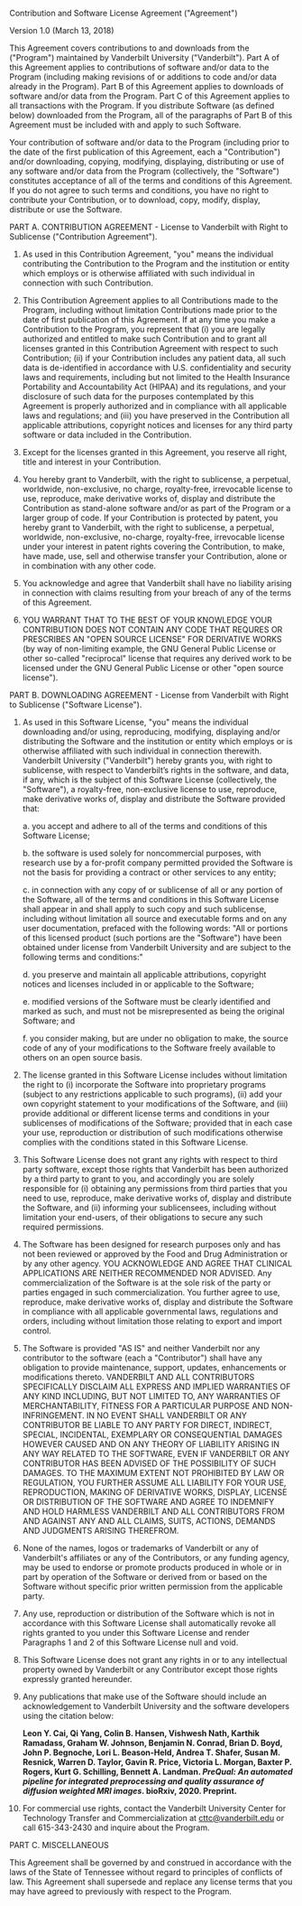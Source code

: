 Contribution and Software License Agreement ("Agreement")

Version 1.0 (March 13, 2018)

This Agreement covers contributions to and downloads from the ("Program") maintained by Vanderbilt University ("Vanderbilt"). Part A of this Agreement applies to contributions of software and/or data to the Program (including making revisions of or additions to code and/or data already in the Program). Part B of this Agreement applies to downloads of software and/or data from the Program. Part C of this Agreement applies to all transactions with the Program. If you distribute Software (as defined below) downloaded from the Program, all of the paragraphs of Part B of this Agreement must be included with and apply to such Software.

Your contribution of software and/or data to the Program (including prior to the date of the first publication of this Agreement, each a "Contribution") and/or downloading, copying, modifying, displaying, distributing or use of any software and/or data from the Program (collectively, the "Software") constitutes acceptance of all of the terms and conditions of this Agreement. If you do not agree to such terms and conditions, you have no right to contribute your Contribution, or to download, copy, modify, display, distribute or use the Software.

PART A. CONTRIBUTION AGREEMENT - License to Vanderbilt with Right to Sublicense ("Contribution Agreement").

1. As used in this Contribution Agreement, "you" means the individual contributing the Contribution to the Program and the institution or entity which employs or is otherwise affiliated with such individual in connection with such Contribution.

2. This Contribution Agreement applies to all Contributions made to the Program, including without limitation Contributions made prior to the date of first publication of this Agreement. If at any time you make a Contribution to the Program, you represent that (i) you are legally authorized and entitled to make such Contribution and to grant all licenses granted in this Contribution Agreement with respect to such Contribution; (ii) if your Contribution includes any patient data, all such data is de-identified in accordance with U.S. confidentiality and security laws and requirements, including but not limited to the Health Insurance Portability and Accountability Act (HIPAA) and its regulations, and your disclosure of such data for the purposes contemplated by this Agreement is properly authorized and in compliance with all applicable laws and regulations; and (iii) you have preserved in the Contribution all applicable attributions, copyright notices and licenses for any third party software or data included in the Contribution.

3. Except for the licenses granted in this Agreement, you reserve all right, title and interest in your Contribution.

4. You hereby grant to Vanderbilt, with the right to sublicense, a perpetual, worldwide, non-exclusive, no charge, royalty-free, irrevocable license to use, reproduce, make derivative works of, display and distribute the Contribution as stand-alone software and/or as part of the Program or a larger group of code. If your Contribution is protected by patent, you hereby grant to Vanderbilt, with the right to sublicense, a perpetual, worldwide, non-exclusive, no-charge, royalty-free, irrevocable license under your interest in patent rights covering the Contribution, to make, have made, use, sell and otherwise transfer your Contribution, alone or in combination with any other code.

5. You acknowledge and agree that Vanderbilt shall have no liability arising in connection with claims resulting from your breach of any of the terms of this Agreement.

6. YOU WARRANT THAT TO THE BEST OF YOUR KNOWLEDGE YOUR CONTRIBUTION DOES NOT CONTAIN ANY CODE THAT REQURES OR PRESCRIBES AN "OPEN SOURCE LICENSE" FOR DERIVATIVE WORKS (by way of non-limiting example, the GNU General Public License or other so-called "reciprocal" license that requires any derived work to be licensed under the GNU General Public License or other "open source license").

PART B. DOWNLOADING AGREEMENT - License from Vanderbilt with Right to Sublicense ("Software License").

1. As used in this Software License, "you" means the individual downloading and/or using, reproducing, modifying, displaying and/or distributing the Software and the institution or entity which employs or is otherwise affiliated with such individual in connection therewith. Vanderbilt University ("Vanderbilt") hereby grants you, with right to sublicense, with respect to Vanderbilt’s rights in the software, and data, if any, which is the subject of this Software License (collectively, the "Software"), a royalty-free, non-exclusive license to use, reproduce, make derivative works of, display and distribute the Software provided that:

   a. you accept and adhere to all of the terms and conditions of this Software License;

   b. the software is used solely for noncommercial purposes, with research use by a for-profit company permitted provided the Software is not the basis for providing a contract or other services to any entity;

   c. in connection with any copy of or sublicense of all or any portion of the Software, all of the terms and conditions in this Software License shall appear in and shall apply to such copy and such sublicense, including without limitation all source and executable forms and on any user documentation, prefaced with the following words: "All or portions of this licensed product (such portions are the "Software") have been obtained under license from Vanderbilt University and are subject to the following terms and conditions:"
 
   d. you preserve and maintain all applicable attributions, copyright notices and licenses included in or applicable to the Software;

   e. modified versions of the Software must be clearly identified and marked as such, and must not be misrepresented as being the original Software; and

   f. you consider making, but are under no obligation to make, the source code of any of your modifications to the Software freely available to others on an open source basis.

2. The license granted in this Software License includes without limitation the right to (i) incorporate the Software into proprietary programs (subject to any restrictions applicable to such programs), (ii) add your own copyright statement to your modifications of the Software, and (iii) provide additional or different license terms and conditions in your sublicenses of modifications of the Software; provided that in each case your use, reproduction or distribution of such modifications otherwise complies with the conditions stated in this Software License.

3. This Software License does not grant any rights with respect to third party software, except those rights that Vanderbilt has been authorized by a third party to grant to you, and accordingly you are solely responsible for (i) obtaining any permissions from third parties that you need to use, reproduce, make derivative works of, display and distribute the Software, and (ii) informing your sublicensees, including without limitation your end-users, of their obligations to secure any such required permissions.

4. The Software has been designed for research purposes only and has not been reviewed or approved by the Food and Drug Administration or by any other agency. YOU ACKNOWLEDGE AND AGREE THAT CLINICAL APPLICATIONS ARE NEITHER RECOMMENDED NOR ADVISED. Any commercialization of the Software is at the sole risk of the party or parties engaged in such commercialization. You further agree to use, reproduce, make derivative works of, display and distribute the Software in compliance with all applicable governmental laws, regulations and orders, including without limitation those relating to export and import control.

5. The Software is provided "AS IS" and neither Vanderbilt nor any contributor to the software (each a "Contributor") shall have any obligation to provide maintenance, support, updates, enhancements or modifications thereto. VANDERBILT AND ALL CONTRIBUTORS SPECIFICALLY DISCLAIM ALL EXPRESS AND IMPLIED WARRANTIES OF ANY KIND INCLUDING, BUT NOT LIMITED TO, ANY WARRANTIES OF MERCHANTABILITY, FITNESS FOR A PARTICULAR PURPOSE AND NON-INFRINGEMENT. IN NO EVENT SHALL VANDERBILT OR ANY CONTRIBUTOR BE LIABLE TO ANY PARTY FOR DIRECT, INDIRECT, SPECIAL, INCIDENTAL, EXEMPLARY OR CONSEQUENTIAL DAMAGES HOWEVER CAUSED AND ON ANY THEORY OF LIABILITY ARISING IN ANY WAY RELATED TO THE SOFTWARE, EVEN IF VANDERBILT OR ANY CONTRIBUTOR HAS BEEN ADVISED OF THE POSSIBILITY OF SUCH DAMAGES. TO THE MAXIMUM EXTENT NOT PROHIBITED BY LAW OR REGULATION, YOU FURTHER ASSUME ALL LIABILITY FOR YOUR USE, REPRODUCTION, MAKING OF DERIVATIVE WORKS, DISPLAY, LICENSE OR DISTRIBUTION OF THE SOFTWARE AND AGREE TO INDEMNIFY AND HOLD HARMLESS VANDERBILT AND ALL CONTRIBUTORS FROM AND AGAINST ANY AND ALL CLAIMS, SUITS, ACTIONS, DEMANDS AND JUDGMENTS ARISING THEREFROM.

6. None of the names, logos or trademarks of Vanderbilt or any of Vanderbilt's affiliates or any of the Contributors, or any funding agency, may be used to endorse or promote products produced in whole or in part by operation of the Software or derived from or based on the Software without specific prior written permission from the applicable party.

7. Any use, reproduction or distribution of the Software which is not in accordance with this Software License shall automatically revoke all rights granted to you under this Software License and render Paragraphs 1 and 2 of this Software License null and void.

8. This Software License does not grant any rights in or to any intellectual property owned by Vanderbilt or any Contributor except those rights expressly granted hereunder.

9. Any publications that make use of the Software should include an acknowledgement to Vanderbilt University and the software developers using the citation below:

   **Leon Y. Cai, Qi Yang, Colin B. Hansen, Vishwesh Nath, Karthik Ramadass, Graham W. Johnson, Benjamin N. Conrad, Brian D. Boyd, John P. Begnoche, Lori L. Beason-Held, Andrea T. Shafer, Susan M. Resnick, Warren D. Taylor, Gavin R. Price, Victoria L. Morgan, Baxter P. Rogers, Kurt G. Schilling, Bennett A. Landman. *PreQual: An automated pipeline for integrated preprocessing and quality assurance of diffusion weighted MRI images*. bioRxiv, 2020. Preprint.**

10. For commercial use rights, contact the Vanderbilt University Center for Technology Transfer and Commercialization at cttc@vanderbilt.edu or call 615-343-2430 and inquire about the Program.

PART C. MISCELLANEOUS

This Agreement shall be governed by and construed in accordance with the laws of the State of Tennessee without regard to principles of conflicts of law. This Agreement shall supersede and replace any license terms that you may have agreed to previously with respect to the Program.
